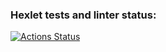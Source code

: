 ### Hexlet tests and linter status:
[![Actions Status](https://github.com/Maskane/frontend-project-lvl1/workflows/hexlet-check/badge.svg)](https://github.com/Maskane/frontend-project-lvl1/actions)